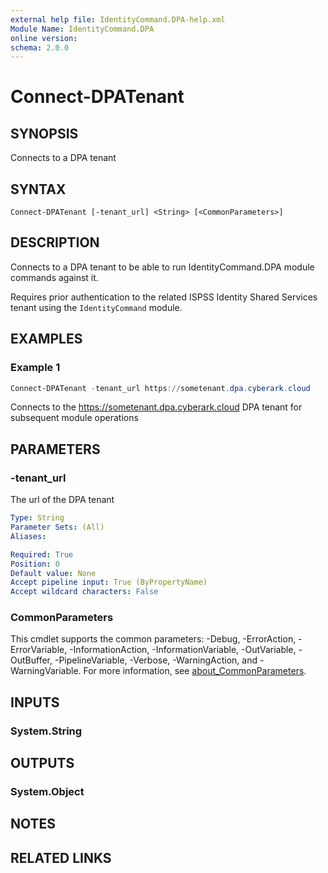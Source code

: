 ```yaml
---
external help file: IdentityCommand.DPA-help.xml
Module Name: IdentityCommand.DPA
online version:
schema: 2.0.0
---
```


# Connect-DPATenant

## SYNOPSIS
Connects to a DPA tenant

## SYNTAX

```
Connect-DPATenant [-tenant_url] <String> [<CommonParameters>]
```

## DESCRIPTION
Connects to a DPA tenant to be able to run IdentityCommand.DPA module commands against it.

Requires prior authentication to the related ISPSS Identity Shared Services tenant using the `IdentityCommand` module.

## EXAMPLES

### Example 1
```powershell
Connect-DPATenant -tenant_url https://sometenant.dpa.cyberark.cloud
```

Connects to the https://sometenant.dpa.cyberark.cloud DPA tenant for subsequent module operations

## PARAMETERS

### -tenant_url
The url of the DPA tenant

```yaml
Type: String
Parameter Sets: (All)
Aliases:

Required: True
Position: 0
Default value: None
Accept pipeline input: True (ByPropertyName)
Accept wildcard characters: False
```

### CommonParameters
This cmdlet supports the common parameters: -Debug, -ErrorAction, -ErrorVariable, -InformationAction, -InformationVariable, -OutVariable, -OutBuffer, -PipelineVariable, -Verbose, -WarningAction, and -WarningVariable. For more information, see [about_CommonParameters](http://go.microsoft.com/fwlink/?LinkID=113216).

## INPUTS

### System.String

## OUTPUTS

### System.Object
## NOTES

## RELATED LINKS
